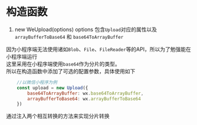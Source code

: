 # 构造函数

1. new WeUpload(options)
  options 包含`Upload`对应的属性以及`arrayBufferToBase64` 和 `base64ToArrayBuffer`  

  因为小程序端无法使用诸如`Blob`、`File`、`FileReader`等的API，所以为了勉强能在小程序端运行    
  这里采用在小程序端使用`base64`作为分片的类型。   
  所以在构造函数中添加了可选的配置参数，具体使用如下  
  ```js
      //以微信小程序为例
      const upload = new Upload({
          base64ToArrayBuffer: wx.base64ToArrayBuffer,
          arrayBufferToBase64: wx.arrayBufferToBase64
      })
  ```
  通过注入两个相互转换的方法来实现分片转换  